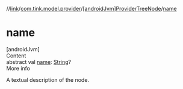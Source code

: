 //[link](../../index.md)/[com.tink.model.provider](../index.md)/[[androidJvm]ProviderTreeNode](index.md)/[name](name.md)



# name  
[androidJvm]  
Content  
abstract val [name](name.md): [String](https://kotlinlang.org/api/latest/jvm/stdlib/kotlin/-string/index.html)?  
More info  


A textual description of the node.

  



